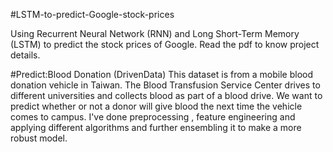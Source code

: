 
#LSTM-to-predict-Google-stock-prices

Using Recurrent Neural Network (RNN) and Long Short-Term Memory (LSTM) to predict the stock prices of Google. Read the pdf to know project details.

#Predict:Blood Donation (DrivenData)
This dataset is from a mobile blood donation vehicle in Taiwan. The Blood Transfusion Service Center drives to different universities and collects blood as part of a blood drive. We want to predict whether or not a donor will give blood the next time the vehicle comes to campus. I've done preprocessing , feature engineering and applying different algorithms and further ensembling it to make a more robust model.
